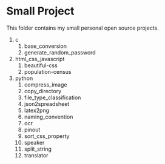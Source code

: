 # Small Project

This folder contains my small personal open source projects.

1.  c
    1.  base_conversion
    2.  generate_random_password
2.  html_css_javascript
    1.  beautiful-css
    2.  population-census
3.  python
    1.  compress_image
    2.  copy_directory
    3.  file_type_classification
    4.  json2spreadsheet
    5.  latex2png
    6.  naming_convention
    7.  ocr
    8.  pinout
    9.  sort_css_property
    10.  speaker
    11.  split_string
    12.  translator
